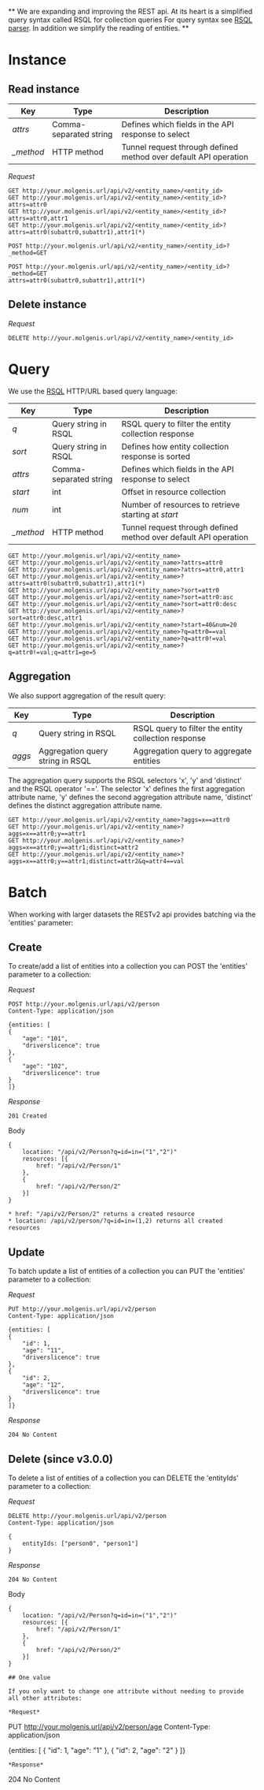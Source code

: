 **
We are expanding and improving the REST api. At its heart is a simplified query syntax called RSQL for collection queries
For query syntax see [RSQL parser](https://github.com/jirutka/rsql-parser). In addition we simplify the reading of entities.
**

# Instance

## Read instance
Key | Type | Description
--- | --- | ---
*attrs* | Comma-separated string | Defines which fields in the API response to select
*_method* | HTTP method | Tunnel request through defined method over default API operation

*Request*
```
GET http://your.molgenis.url/api/v2/<entity_name>/<entity_id>
GET http://your.molgenis.url/api/v2/<entity_name>/<entity_id>?attrs=attr0
GET http://your.molgenis.url/api/v2/<entity_name>/<entity_id>?attrs=attr0,attr1
GET http://your.molgenis.url/api/v2/<entity_name>/<entity_id>?attrs=attr0(subattr0,subattr1),attr1(*)
```
```
POST http://your.molgenis.url/api/v2/<entity_name>/<entity_id>?_method=GET
```
```
POST http://your.molgenis.url/api/v2/<entity_name>/<entity_id>?_method=GET
attrs=attr0(subattr0,subattr1),attr1(*)
```

## Delete instance

*Request*
```
DELETE http://your.molgenis.url/api/v2/<entity_name>/<entity_id>
```

# Query

We use the [RSQL](https://github.com/jirutka/rsql-parser) HTTP/URL based query language:

Key | Type | Description
--- | --- | ---
*q* | Query string in RSQL | RSQL query to filter the entity collection response
*sort* | Query string in RSQL | Defines how entity collection response is sorted
*attrs* | Comma-separated string | Defines which fields in the API response to select
*start* | int | Offset in resource collection
*num* | int | Number of resources to retrieve starting at *start*
*_method* | HTTP method | Tunnel request through defined method over default API operation

```
GET http://your.molgenis.url/api/v2/<entity_name>
GET http://your.molgenis.url/api/v2/<entity_name>?attrs=attr0
GET http://your.molgenis.url/api/v2/<entity_name>?attrs=attr0,attr1
GET http://your.molgenis.url/api/v2/<entity_name>?attrs=attr0(subattr0,subattr1),attr1(*)
GET http://your.molgenis.url/api/v2/<entity_name>?sort=attr0
GET http://your.molgenis.url/api/v2/<entity_name>?sort=attr0:asc
GET http://your.molgenis.url/api/v2/<entity_name>?sort=attr0:desc
GET http://your.molgenis.url/api/v2/<entity_name>?sort=attr0:desc,attr1
GET http://your.molgenis.url/api/v2/<entity_name>?start=40&num=20
GET http://your.molgenis.url/api/v2/<entity_name>?q=attr0==val
GET http://your.molgenis.url/api/v2/<entity_name>?q=attr0!=val
GET http://your.molgenis.url/api/v2/<entity_name>?q=attr0!=val;q=attr1=ge=5
```

## Aggregation

We also support aggregation of the result query:

Key | Type | Description
--- | --- | ---
*q* | Query string in RSQL | RSQL query to filter the entity collection response
*aggs* | Aggregation query string in RSQL | Aggregation query to aggregate entities

The aggregation query supports the RSQL selectors 'x', 'y' and 'distinct' and the RSQL operator '=='. The selector 'x' defines the first aggregation attribute name, 'y' defines the second aggregation attribute name, 'distinct' defines the distinct aggregation attribute name.

```
GET http://your.molgenis.url/api/v2/<entity_name>?aggs=x==attr0
GET http://your.molgenis.url/api/v2/<entity_name>?aggs=x==attr0;y==attr1
GET http://your.molgenis.url/api/v2/<entity_name>?aggs=x==attr0;y==attr1;distinct=attr2
GET http://your.molgenis.url/api/v2/<entity_name>?aggs=x==attr0;y==attr1;distinct=attr2&q=attr4==val
```

# Batch 

When working with larger datasets the RESTv2 api provides batching via the 'entities' parameter:

## Create

To create/add a list of entities into a collection you can POST the 'entities' parameter to a collection:

*Request*
```
POST http://your.molgenis.url/api/v2/person
Content-Type: application/json

{entities: [
{
    "age": "101",
    "driverslicence": true
},
{
    "age": "102",
    "driverslicence": true
}
]}

```
*Response*
```
201 Created

```
Body
```
{
    location: "/api/v2/Person?q=id=in=("1","2")"
    resources: [{
        href: "/api/v2/Person/1"
    },
    {
        href: "/api/v2/Person/2"
    }]
}

* href: "/api/v2/Person/2" returns a created resource
* location: /api/v2/person/?q=id=in=(1,2) returns all created resources
```
## Update

To batch update a list of entities of a collection you can PUT the 'entities' parameter to a collection:

*Request*
```
PUT http://your.molgenis.url/api/v2/person
Content-Type: application/json

{entities: [
{
    "id": 1,
    "age": "11",
    "driverslicence": true
},
{
    "id": 2,
    "age": "12",
    "driverslicence": true
}
]}

```
*Response*
```
204 No Content
```

## Delete (since v3.0.0)

To delete a list of entities of a collection you can DELETE the 'entityIds' parameter to a collection:

*Request*
```
DELETE http://your.molgenis.url/api/v2/person
Content-Type: application/json

{
    entityIds: ["person0", "person1"]
}

```
*Response*
```
204 No Content

```
Body
```
{
    location: "/api/v2/Person?q=id=in=("1","2")"
    resources: [{
        href: "/api/v2/Person/1"
    },
    {
        href: "/api/v2/Person/2"
    }]
}

## One value

If you only want to change one attribute without needing to provide all other attributes:

*Request*
```
PUT http://your.molgenis.url/api/v2/person/age
Content-Type: application/json

{entities: [
{
    "id": 1,
    "age": "1"
},
{
    "id": 2,
    "age": "2"
}
]}
```
*Response*
```
204 No Content
```
